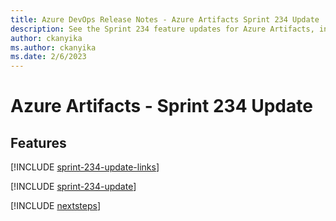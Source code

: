```yaml
---
title: Azure DevOps Release Notes - Azure Artifacts Sprint 234 Update
description: See the Sprint 234 feature updates for Azure Artifacts, including next steps.
author: ckanyika
ms.author: ckanyika
ms.date: 2/6/2023
---
```


# Azure Artifacts - Sprint 234 Update

## Features

[!INCLUDE [sprint-234-update-links](../includes/artifacts/sprint-234-update-links.md)]

[!INCLUDE [sprint-234-update](../includes/artifacts/sprint-234-update.md)]

[!INCLUDE [nextsteps](../includes/nextsteps.md)]